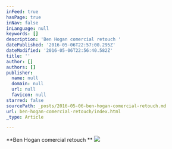 ```yaml
---
inFeed: true
hasPage: true
inNav: false
inLanguage: null
keywords: []
description: 'Ben Hogan comercial retouch '
datePublished: '2016-05-06T22:57:00.295Z'
dateModified: '2016-05-06T22:56:40.582Z'
title: ''
author: []
authors: []
publisher:
  name: null
  domain: null
  url: null
  favicon: null
starred: false
sourcePath: _posts/2016-05-06-ben-hogan-comercial-retouch.md
url: ben-hogan-comercial-retouch/index.html
_type: Article

---
```

**Ben Hogan comercial retouch **
![](https://the-grid-user-content.s3-us-west-2.amazonaws.com/9e3dc9b6-fd14-44b9-a03e-2244fbdbb0b1.jpg)